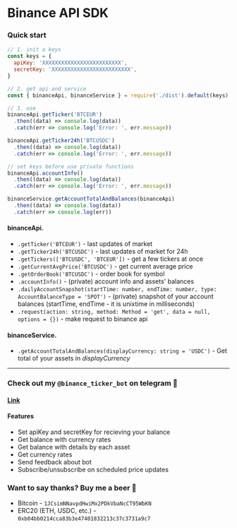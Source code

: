 # Binance API SDK


### Quick start
```js
// 1. init a keys
const keys = {
  apiKey: 'XXXXXXXXXXXXXXXXXXXXXXXXX',
  secretKey: 'XXXXXXXXXXXXXXXXXXXXXXXXX',
}

// 2. get api and service
const { binanceApi, binanceService } = require('./dist').default(keys)

// 3. use 
binanceApi.getTicker('BTCEUR')
  .then((data) => console.log(data))
  .catch(err => console.log('Error: ', err.message))

binanceApi.getTicker24h('BTCUSDC')
  .then((data) => console.log(data))
  .catch(err => console.log('Error: ', err.message))

// set keys before use private functions
binanceApi.accountInfo()
  .then((data) => console.log(data))
  .catch(err => console.log('Error: ', err.message))

binanceService.getAccountTotalAndBalances(binanceApi)
  .then((data) => console.log(data))
  .catch(err => console.log(err))
```

#### binanceApi.
* `.getTicker('BTCEUR')` - last updates of market
* `.getTicker24h('BTCUSDC')` - last updates of market for 24h
* `.getTickers(['BTCUSDC', 'BTCEUR'])` - get a few tickers at once 
* `.getCurrentAvgPrice('BTCUSDC')` - get current average price 
* `.getOrderBook('BTCUSDC')` - order book for symbol
* `.accountInfo()` -  (private) account info and assets' balances
* `.dailyAccountSnapshot(startTime: number, endTime: number, type: AccountBalanceType = 'SPOT')` - (private) snapshot of your account balances (startTime, endTime - it is unixtime in milliseconds)
* `.request(action: string, method: Method = 'get', data = null, options = {})` -  make request to binance api

#### binanceService.
* `.getAccountTotalAndBalances(displayCurrency: string = 'USDC')` - Get total of your assets in *displayCurrency*

---

### Check out my `@binance_ticker_bot` on telegram 🤖

#### [Link](https://t.me/binance_ticker_bot)

#### Features
* Set apiKey and secretKey for recieving your balance
* Get balance with currency rates
* Get balance with details by each asset
* Get currency rates
* Send feedback about bot
* Subscribe/unsubscribe on scheduled price updates

### Want to say thanks? Buy me a beer 🍻

* Bitcoin - `1JCsimNNavpdHwiMx2PDkVbaNcCT95WbKN`
* ERC20 (ETH, USDC, etc.) - `0xb04bb0214cca83b3e47401832213c37c3731a9c7`

